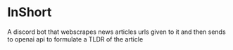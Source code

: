 # InShort
A discord bot that webscrapes news articles urls given to it and then sends to openai api to formulate a TLDR of the article
